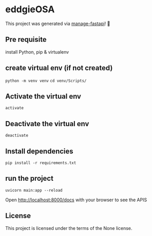 # eddgieOSA

This project was generated via [manage-fastapi](https://ycd.github.io/manage-fastapi/)! :tada:

## Pre requisite
install Python, pip & virtualenv

## create virtual env (if not created)
```python -m venv venv```
```cd venv/Scripts/```

## Activate the virtual env
```activate```

## Deactivate the virtual env
```deactivate```

## Install dependencies
```pip install -r requirements.txt```

## run the project
```uvicorn main:app --reload```


Open [http://localhost:8000/docs](http://localhost:8000/docs) with your browser to see the APIS


## License

This project is licensed under the terms of the None license.
